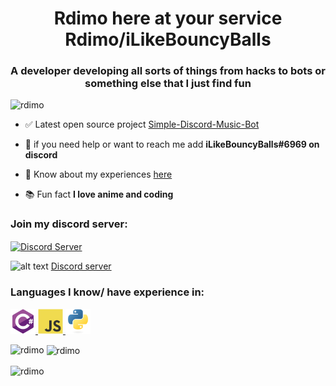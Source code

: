 <h1 align="center">Rdimo here at your service Rdimo/iLikeBouncyBalls</h1>
<h3 align="center">A developer developing all sorts of things from hacks to bots or something else that I just find fun</h3>

<p align="left"> <img src="https://komarev.com/ghpvc/?username=rdimo&label=Profile%20views&color=0e75b6&style=flat" alt="rdimo" /> </p>

- ✅ Latest open source project [Simple-Discord-Music-Bot](https://github.com/Rdimo/Simple-Discord-Music-Bot)

- 📧 if you need help or want to reach me add **iLikeBouncyBalls#6969 on discord**

- 📖 Know about my experiences [here](https://www.youtube.com/watch?v=dQw4w9WgXcQ)

- 📚 Fun fact **I love anime and coding**

<h3 align="left">Join my discord server:</h3>
<p align="left">
<a href="https://discord.gg/zATCBVGRef" target="blank"><img align="center" src="https://raw.githubusercontent.com/rahuldkjain/github-profile-readme-generator/neutral-icons/src/images/icons/Social/discord.svg" alt="Discord Server" height="30" width="40" /></a>
</p>

![alt text](https://img.icons8.com/nolan/64/discord-new-logo.png) [Discord server](https://discord.gg/zATCBVGRef)

<h3 align="left">Languages I know/ have experience in:</h3>
<p align="left"> <a href="https://www.w3schools.com/cs/" target="_blank"> <img src="https://raw.githubusercontent.com/devicons/devicon/master/icons/csharp/csharp-original.svg" alt="csharp" width="40" height="40"/> </a> <a href="https://developer.mozilla.org/en-US/docs/Web/JavaScript" target="_blank"> <img src="https://raw.githubusercontent.com/devicons/devicon/master/icons/javascript/javascript-original.svg" alt="javascript" width="40" height="40"/> </a> <a href="https://www.python.org" target="_blank"> <img src="https://raw.githubusercontent.com/devicons/devicon/master/icons/python/python-original.svg" alt="python" width="40" height="40"/> </a> </p>

<p><img align="left" src="https://github-readme-stats.vercel.app/api/top-langs?username=rdimo&show_icons=true&locale=en&layout=compact" alt="rdimo" /></p>

<p>&nbsp;<img align="center" src="https://github-readme-stats.vercel.app/api?username=rdimo&show_icons=true&locale=en" alt="rdimo" /></p>

<p><img align="center" src="https://github-readme-streak-stats.herokuapp.com/?user=rdimo&" alt="rdimo" /></p>

